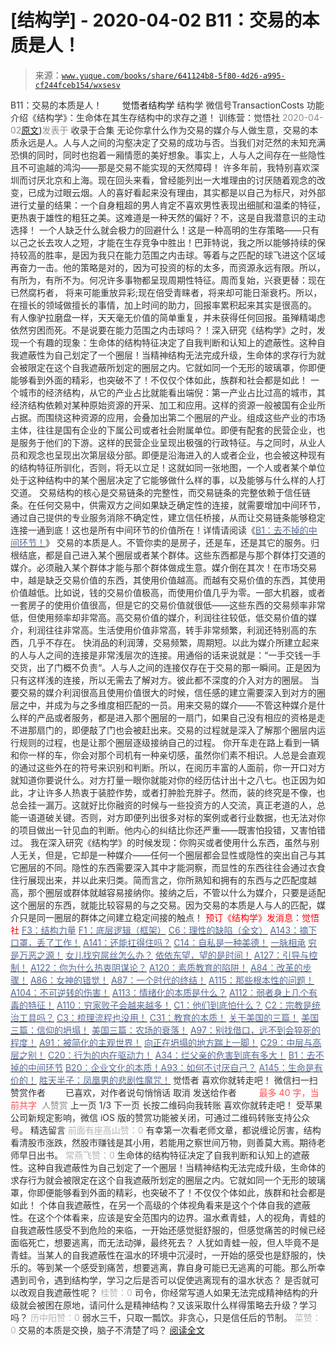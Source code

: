 # [结构学] - 2020-04-02 B11：交易的本质是人！

> 来源：[`www.yuque.com/books/share/641124b8-5f80-4d26-a995-cf244fceb154/wxsesv`](https://www.yuque.com/books/share/641124b8-5f80-4d26-a995-cf244fceb154/wxsesv)

<ne-p id="520f42f3293818f927861ebbd5b15da4_p_0" data-lake-id="520f42f3293818f927861ebbd5b15da4_p_0"><ne-text id="u55e875e8" style="color: rgb(51, 51, 51);">B11：交易的本质是人！</ne-text></ne-p> <ne-p id="3116a92a7c3c2762da10341d29c8a0f5" data-lake-id="3116a92a7c3c2762da10341d29c8a0f5"><ne-text id="u5a586905" ne-fontsize="12" style="color: rgb(255, 255, 255);">原创</ne-text><ne-text id="u1af4a8da" ne-fontsize="14">觉悟者</ne-text><ne-text id="ua14dc666" ne-fontsize="14">结构学</ne-text></ne-p> <ne-p id="856a57842a2ffd8063501f3b8da76c79" data-lake-id="856a57842a2ffd8063501f3b8da76c79"><ne-text id="u7ed6bb58" ne-fontsize="14" ne-bold="true" style="color: rgb(51, 51, 51);">结构学</ne-text></ne-p> <ne-p id="ef5cb9f5139a34dc601f756b83fa3564" data-lake-id="ef5cb9f5139a34dc601f756b83fa3564"><ne-text id="ud07aa5d3" ne-fontsize="14" style="color: rgb(51, 51, 51);">微信号</ne-text><ne-text id="u9b11b398" ne-fontsize="14" style="color: rgb(51, 51, 51);">TransactionCosts</ne-text></ne-p> <ne-p id="0913ad539005cd43cff3e254a74e831e" data-lake-id="0913ad539005cd43cff3e254a74e831e"><ne-text id="u028151a4" ne-fontsize="14" style="color: rgb(51, 51, 51);">功能介绍</ne-text><ne-text id="ufe147d33" ne-fontsize="14" style="color: rgb(51, 51, 51);">《结构学》：生命体在其生存结构中的求存之道！ 训练营：觉悟社</ne-text></ne-p> <ne-p id="8ebd169e822bedbb243ba5f0b8bfcabb" data-lake-id="8ebd169e822bedbb243ba5f0b8bfcabb"><ne-text id="ub1b94d1b" style="color: rgb(140, 140, 140);">2020-04-02</ne-text>[<ne-text id="u8b29e8ee" ne-fontsize="14">原文</ne-text>](https://mp.weixin.qq.com/s?__biz=MzIzMDYwOTM0Mg==&mid=2247484231&idx=1&sn=4bc362ae440fb0ee183c11710c32cab4&chksm=e8b19b96dfc61280416822e95803b0b9031dcad932f35faa6e5923f7339487898f061e55e900#rd))<ne-text id="ud0bb7718" ne-fontsize="14" style="color: rgb(140, 140, 140);">发表于</ne-text></ne-p> <ne-p id="3cdad6e2d83b8de6ed1ddeffa1342a5f" data-lake-id="3cdad6e2d83b8de6ed1ddeffa1342a5f"><ne-text id="u713df6c4" style="color: rgb(51, 51, 51);">收录于合集</ne-text></ne-p> <ne-p id="a33c54b00e09cee9281835cf4dc8279f" data-lake-id="a33c54b00e09cee9281835cf4dc8279f"><ne-text id="ud422e87f" style="color: rgb(51, 51, 51);">无论你拿什么作为交易的媒介与人做生意，交易的本质永远是人。人与人之间的沟壑决定了交易的成功与否。当我们对茫然的未知充满恐惧的同时，同时也抱着一厢情愿的美好想象。事实上，人与人之间存在一些隐性且不可逾越的鸿沟——那是交易不能实现的天然障碍！</ne-text></ne-p> <ne-p id="7f36271ed3251073290da3931f6a5bfa" data-lake-id="7f36271ed3251073290da3931f6a5bfa"><ne-text id="u0da4760a" style="color: rgb(51, 51, 51);">许多年前，我特别喜欢深圳而讨厌北京和上海。现在回头来看，曾经能列出一大堆理由的讨厌随着观念的改变，已成为过眼云烟。人的喜好看起来没有理由，其实都是以自己为标尺，对外部进行丈量的结果：一个自身粗超的男人肯定不喜欢男性表现出细腻和温柔的特征，更热衷于雄性的粗狂之美。这难道是一种天然的偏好？不，这是自我潜意识的主动选择！</ne-text></ne-p> <ne-p id="45ba3e36430be34d7afbd73ae2d21554" data-lake-id="45ba3e36430be34d7afbd73ae2d21554"><ne-text id="ud1ea994b" style="color: rgb(51, 51, 51);">一个人缺乏什么就会极力的回避什么！这是一种高明的生存策略——只有以己之长去攻人之短，才能在生存竞争中胜出！巴菲特说，我之所以能够持续的保持较高的胜率，是因为我只在能力范围之内击球。等着与之匹配的球飞进这个区域再奋力一击。他的策略是对的，因为可投资的标的太多，而资源永远有限。所以，有所为，有所不为。何况许多事物都呈现周期性特征。周而复始，兴衰更替：</ne-text><ne-text id="u729cd793" style="color: rgb(51, 53, 60);">现在已然腐朽者， 将来可能重放异彩;现在倍受青睐者，将来却可能日渐衰朽。</ne-text><ne-text id="u532359be" style="color: rgb(51, 51, 51);">所以，在擅长的领域做擅长的事情，加上时间的助力，回报率累积起来其实是很高的。</ne-text></ne-p> <ne-p id="7c5ad0e00766a1f7b356e6cd06878e84" data-lake-id="7c5ad0e00766a1f7b356e6cd06878e84"><ne-text id="u4618a1a6" style="color: rgb(51, 51, 51);">有人像驴拉磨盘一样，天天毫无价值的简单重复，并未获得任何回报。虽殚精竭虑依然穷困而死。不是说要在能力范围之内击球吗？！深入研究《结构学》之时，发现一个有趣的现象：生命体的结构特征决定了自我判断和认知上的遮蔽性。这种自我遮蔽性为自己划定了一个圈层！当精神结构无法完成升级，生命体的求存行为就会被限定在这个自我遮蔽所划定的圈层之内。它就如同一个无形的玻璃罩，你即便能够看到外面的精彩，也突破不了！不仅仅个体如此，族群和社会都是如此！</ne-text></ne-p> <ne-p id="ac9b60750e5c0b9da2eeee159c25af58" data-lake-id="ac9b60750e5c0b9da2eeee159c25af58"><ne-text id="u864f8194" style="color: rgb(51, 51, 51);">一个城市的经济结构，从它的产业占比就能看出端倪：第一产业占比过高的城市，其经济结构依赖对某种原始资源的开采、加工和应用。这样的资源一般被国有企业所占据。而围绕这种资源的应用，会叠加出第二个圈层的产业。组成这些产业的市场主体，往往是国有企业的下属公司或者社会附属单位。即便有配套的民营企业，也是服务于他们的下游。这样的民营企业呈现出极强的行政特征。与之同时，从业人员和观念也呈现出次第层级分部。即便是沿海进入的人或者企业，也会被这种现有的结构特征所驯化，否则，将无以立足！这就如同一张地图，一个人或者某个单位处于这种结构中的某个圈层决定了它能够做什么样的事，以及能够与什么样的人打交道。</ne-text></ne-p> <ne-p id="376a8a0c6322bbeebf9209f986ef2111" data-lake-id="376a8a0c6322bbeebf9209f986ef2111"><ne-text id="u1277514c" style="color: rgb(51, 51, 51);">交易结构的核心是交易链条的完整性，而交易链条的完整依赖于信任链条。在任何交易中，供需双方之间如果缺乏确定性的连接，就需要增加中间环节，通过自己提供的专业服务消除不确定性，建立信任桥接，从而让交易链条能够稳定连接一通到底！这也是所有中间环节的价值所在！详情请阅读《</ne-text>[<ne-text id="uc5185769" style="color: rgb(87, 107, 149);">B1：去不掉的中间环节！</ne-text>](http://mp.weixin.qq.com/s?__biz=MzIzMDYwOTM0Mg==&mid=2247483903&idx=1&sn=e8a21cb816d6a27d869f81463805a208&chksm=e8b1992edfc610380f54d91f9acc9844820c77ce8a5bcedb4f36372c406647f45fd2514a6a77&scene=21#wechat_redirect)<ne-text id="u68eb4804" style="color: rgb(51, 51, 51);">》</ne-text></ne-p> <ne-p id="591de6eadad7405e32901f63c8a70e27" data-lake-id="591de6eadad7405e32901f63c8a70e27"><ne-text id="u86333240" style="color: rgb(51, 51, 51);">交易的本质是人。不管你卖的是房子，还是车，还是其它的服务。归根结底，都是自己进入某个圈层或者某个群体。这些东西都是与那个群体打交道的媒介。必须融入某个群体才能与那个群体做成生意。媒介倒在其次！在市场交易中，越是缺乏交易价值的东西，其使用价值越高。而越有交易价值的东西，其使用价值越低。比如说，钱的交易价值极高，而使用价值几乎为零。一部大机器，或者一套房子的使用价值很高，但是它的交易价值就很低——这些东西的交易频率非常低，但使用频率却非常高。高交易价值的媒介，利润往往较低，低交易价值的媒介，利润往往非常高。生活使用价值非常高，转手非常频繁，利润还特别高的东西，几乎不存在。</ne-text></ne-p> <ne-p id="12864c4595dfd4a90a8073a7fa0f6310" data-lake-id="12864c4595dfd4a90a8073a7fa0f6310"><ne-text id="ufceb1543" style="color: rgb(51, 51, 51);">快消品的利润薄，交易频繁，周期短。以此为媒介所建立起来的人与人之间的连接是非常浅层次的连接。用通俗的话来说就是：“一手交钱一手交货，出了门概不负责“。人与人之间的连接仅存在于交易的那一瞬间。正是因为只有这样浅的连接，所以无需去了解对方。彼此都不深度的介入对方的圈层。</ne-text></ne-p> <ne-p id="396bf8ff3153184b1ba23debbc5ea070" data-lake-id="396bf8ff3153184b1ba23debbc5ea070"><ne-text id="ud11e51bc" style="color: rgb(51, 51, 51);">当要交易的媒介利润很高且使用价值很大的时候，信任感的建立需要深入到对方的圈层之中，并成为与之多维度相匹配的一员。用来交易的媒介——不管这种媒介是什么样的产品或者服务，都是进入那个圈层的一扇门，如果自己没有相应的资格是走不进那扇门的，即便敲了门也会被赶出来。交易的过程就是深入了解那个圈层内运行规则的过程，也是让那个圈层逐级接纳自己的过程。</ne-text></ne-p> <ne-p id="62c300c9d3a04be306955127d03f80b4" data-lake-id="62c300c9d3a04be306955127d03f80b4"><ne-text id="ue0e181f9" style="color: rgb(51, 51, 51);">你开车走在路上看到一辆和你一样的车，你会对那个司机有一种亲切感，虽然你们素不相识。人总是会直观的通过这些外在的符号来识别和判断。所以，在阅历丰富的人面前，你一开口对方就知道你要说什么。对方打量一眼你就能对你的经历估计出十之八七。也正因为如此，才让许多人热衷于装腔作势，或者打肿脸充胖子。然而，装的终究是不像，也总会挂一漏万。这就好比你融资的时候与一些投资方的人交流，真正老道的人，总能一语道破关键。否则，对方即便列出很多对标的案例或者行业数据，也无法对你的项目做出一针见血的判断。他内心的纠结比你还严重——既害怕投错，又害怕错过。</ne-text></ne-p> <ne-p id="56a775f77151d850f84ff9d07ac061b2" data-lake-id="56a775f77151d850f84ff9d07ac061b2"><ne-text id="u11aa2991" style="color: rgb(51, 51, 51);">我在深入研究《结构学》的时候发现：你购买或者使用什么东西，虽然与别人无关，但是，它却是一种媒介——任何一个圈层都会显性或隐性的突出自己与其它圈层的不同。隐性的东西需要深入其中才能洞察，而显性的东西往往会通过衣食住行展现出来，并以此来归类。简而言之，你所熟知和拥有的东西与之匹配度越高，那个圈层或群体就越容易接纳你。接纳之后，不管以什么为媒介，只要是适配这个圈层的东西，就能比较容易的与之交易。因为交易的本质是人与人的匹配，媒介只是同一圈层的群体之间建立稳定间接的触点！</ne-text></ne-p> <ne-p id="d30fd1d9b49f6d336fd69fb847a05244" data-lake-id="d30fd1d9b49f6d336fd69fb847a05244" ne-alignment="center"><ne-text id="u44ccb09f" style="color: rgb(255, 0, 0);">预订《结构学》发消息</ne-text><ne-text id="u5c695344" ne-bold="true" style="color: rgb(255, 0, 0);">：觉悟社</ne-text></ne-p>  <ne-p id="abbebd4700af48fda6b93d1e7c3e2c4d" data-lake-id="abbebd4700af48fda6b93d1e7c3e2c4d"><ne-card data-card-name="image" data-card-type="inline" id="hALFD" data-event-boundary="card" style="color: rgb(51, 51, 51);"><ne-p id="4a634b70e707b8835b37c784184f2612" data-lake-id="4a634b70e707b8835b37c784184f2612">[<ne-text id="u69069d62" style="color: rgb(87, 107, 149);">F3：结构力量</ne-text>](http://mp.weixin.qq.com/s?__biz=MzIzMDYwOTM0Mg==&mid=2247483942&idx=1&sn=53a6cd726a0ea5e93ef015690fa25d3b&chksm=e8b19af7dfc613e1f5509b8cebb677a6aa963a98b47438c54e89a8979374e794372cb1f0fe84&scene=21#wechat_redirect)</ne-p> <ne-p id="2499e53c11d77d19680e5f248f57388d" data-lake-id="2499e53c11d77d19680e5f248f57388d">[<ne-text id="ub64ec309" style="color: rgb(87, 107, 149);">F1：底层逻辑（框架）</ne-text>](http://mp.weixin.qq.com/s?__biz=MzAxNDk1NjI2Mw==&mid=2247485072&idx=1&sn=83d919c9e3bf71d25978a97c8d4c8aa6&chksm=9b8a2518acfdac0ea8a0f84382cc7c0a26d1ac3664d76c6365aee67ac4ebcac1bf280c060249&scene=21#wechat_redirect)</ne-p> <ne-p id="a35ebe84cafd298e9495e2abe573c9f5" data-lake-id="a35ebe84cafd298e9495e2abe573c9f5">[<ne-text id="u41e2df9a" style="color: rgb(87, 107, 149);">C6：理性的缺陷（全文）</ne-text>](http://mp.weixin.qq.com/s?__biz=MzAxNDk1NjI2Mw==&mid=2247485088&idx=1&sn=dc240d68dabbc3fbaa9897c63128e439&chksm=9b8a2528acfdac3e2ed7d1fff93035fb458ffdde98085ac6cfcd64bd53c9b8492733341b88ca&scene=21#wechat_redirect)</ne-p> <ne-p id="c4f1a5f8168d3ce803bf2bef861545d3" data-lake-id="c4f1a5f8168d3ce803bf2bef861545d3">[<ne-text id="ua6157917" style="color: rgb(87, 107, 149);">A143：摘下口罩，丢了工作！</ne-text>](http://mp.weixin.qq.com/s?__biz=MzAxNDk1NjI2Mw==&mid=2247485056&idx=1&sn=eff9f05bcad84a7ccd397ebaacde4055&chksm=9b8a2508acfdac1eb18a04ce52aef698f8e4da804261fd1f75930aa5e7c3fbe50806b0077542&scene=21#wechat_redirect)</ne-p> <ne-p id="6fd982e86b47e4035c43a5b481372c94" data-lake-id="6fd982e86b47e4035c43a5b481372c94">[<ne-text id="ud2edf52b" style="color: rgb(87, 107, 149);">A141：还能扛得住吗？</ne-text>](http://mp.weixin.qq.com/s?__biz=MzAxNDk1NjI2Mw==&mid=2247485046&idx=1&sn=d7a96fb55a2d572e99346b475818fe95&chksm=9b8a25feacfdace8ee0ac46509e45dc495a8d28b9f12f2acfe6d96d87cf87b8d8fb887b6e6fa&scene=21#wechat_redirect)</ne-p> <ne-p id="1556706475b39660b9274c8e093dfed1" data-lake-id="1556706475b39660b9274c8e093dfed1">[<ne-text id="u22a6bafd" style="color: rgb(87, 107, 149);">C14：自私是一种美德！</ne-text>](http://mp.weixin.qq.com/s?__biz=MzAxNDk1NjI2Mw==&mid=2247485051&idx=1&sn=61451e2e8b660eec79c1ec634ff1188c&chksm=9b8a25f3acfdace5790db4e909468d61e47477affe294f19c4e10cad79c869c3a3ecedc242b6&scene=21#wechat_redirect)</ne-p> <ne-p id="90c4af5e285d98c5d638f690bdfddd75" data-lake-id="90c4af5e285d98c5d638f690bdfddd75">[<ne-text id="u5415e1e5" style="color: rgb(87, 107, 149);">一脉相承</ne-text>](http://mp.weixin.qq.com/s?__biz=MzIzMDYwOTM0Mg==&mid=2247483817&idx=1&sn=148231160af839d229a08a0615554624&chksm=e8b19978dfc6106e2404be564219be3cda1fac1eff3cabbc478865ef43edd2fa3d7cefd7197a&scene=21#wechat_redirect)</ne-p> <ne-p id="161d5b4e41311d7deda30259b7869d41" data-lake-id="161d5b4e41311d7deda30259b7869d41">[<ne-text id="u696f668e" style="color: rgb(87, 107, 149);">穷是万恶之源！</ne-text>](http://mp.weixin.qq.com/s?__biz=MzAxNDk1NjI2Mw==&mid=2247483823&idx=1&sn=e54ebe9891b302dc0bf1815c76ccf8b7&chksm=9b8a2227acfdab31a05e273addd9159d4b8263d58d3c58bf214841c8189157519719c3427306&scene=21#wechat_redirect)</ne-p> <ne-p id="0a5e20c93ab450ebd67b35b181d0bea9" data-lake-id="0a5e20c93ab450ebd67b35b181d0bea9">[<ne-text id="u97e83b82" style="color: rgb(87, 107, 149);">女儿找穷屌丝怎么办？</ne-text>](http://mp.weixin.qq.com/s?__biz=MzAxNDk1NjI2Mw==&mid=2247484939&idx=1&sn=6a8b9a3df7e1197fde72a04e45ad3055&chksm=9b8a2583acfdac958a9514beb89993c74e6ee5ad63df4c4c6d420f8ac9cc3976dcfe5f66c734&scene=21#wechat_redirect)</ne-p> <ne-p id="ccadf4b675521b2680efab4ea6d3c42f" data-lake-id="ccadf4b675521b2680efab4ea6d3c42f">[<ne-text id="u9226b1ba" style="color: rgb(87, 107, 149);">依依东望，望的是时间！</ne-text>](http://mp.weixin.qq.com/s?__biz=MzIzMDYwOTM0Mg==&mid=2247483860&idx=1&sn=b5b01ae82ff764ce2806251e3f2a809f&chksm=e8b19905dfc61013607735eb7782299c9a4d7a39a8b15a7b46182ef20eda3ffe9f6ed6337e1f&scene=21#wechat_redirect)</ne-p> <ne-p id="d3ed21395c18f01fbb469c03090b1f10" data-lake-id="d3ed21395c18f01fbb469c03090b1f10">[<ne-text id="u95904ff3" style="color: rgb(87, 107, 149);">A127：引导与控制！</ne-text>](http://mp.weixin.qq.com/s?__biz=MzAxNDk1NjI2Mw==&mid=2247484979&idx=1&sn=f399f00523a8dd5cafe7c0636121333e&chksm=9b8a25bbacfdacad35d6b31ea6500e76fc161c3dd8e789aacdc1284bedcdcaf57570dd6f6261&scene=21#wechat_redirect)</ne-p> <ne-p id="79057373691ad9c5c6f1862ed06243c3" data-lake-id="79057373691ad9c5c6f1862ed06243c3">[<ne-text id="u65005944" style="color: rgb(87, 107, 149);">A122：你为什么热衷阴谋论？</ne-text>](http://mp.weixin.qq.com/s?__biz=MzAxNDk1NjI2Mw==&mid=2247484960&idx=1&sn=f04b2971f7e664f0ab903a6a9ffab5dd&chksm=9b8a25a8acfdacbecd85fb722d9e401e6b748a28498b75da9489af10d9cf69916bf473c72a7b&scene=21#wechat_redirect)</ne-p> <ne-p id="d81fcb389b5d6aff291521336251c549" data-lake-id="d81fcb389b5d6aff291521336251c549">[<ne-text id="u444a2858" style="color: rgb(87, 107, 149);">A120：素质教育的陷阱！</ne-text>](http://mp.weixin.qq.com/s?__biz=MzAxNDk1NjI2Mw==&mid=2247484948&idx=1&sn=6326c52223f8520cf16820e7ae2f12d1&chksm=9b8a259cacfdac8a3f821dea074d2df64dc08c9498aadb36f006f685bbf87dfc13daefd4bf6d&scene=21#wechat_redirect)</ne-p> <ne-p id="3d7d02c8756b9d1d80c2db773740ee54" data-lake-id="3d7d02c8756b9d1d80c2db773740ee54">[<ne-text id="ufa00ccac" style="color: rgb(87, 107, 149);">A84：改革的步骤！</ne-text>](http://mp.weixin.qq.com/s?__biz=MzIzMDYwOTM0Mg==&mid=2247484098&idx=1&sn=8a28fd5dce47b485ed38e4f3cfdb7d05&chksm=e8b19a13dfc61305fde13511d297aa1d6b59184825c7998f338e7d5f36742e3c06c717d78fe8&scene=21#wechat_redirect)</ne-p> <ne-p id="0e894863ccf30175200897b86de8095a" data-lake-id="0e894863ccf30175200897b86de8095a">[<ne-text id="ub87826e5" style="color: rgb(87, 107, 149);">A86：女神的错觉！</ne-text>](http://mp.weixin.qq.com/s?__biz=MzAxNDk1NjI2Mw==&mid=2247484733&idx=1&sn=fab22e8ab3f80b78dab3d4e2e2716bfb&chksm=9b8a26b5acfdafa374df83506e5086a573169362877918977c08490b4e9747c45c99d1266e7f&scene=21#wechat_redirect)</ne-p> <ne-p id="f630953f85466bbc70cfb87f6b591949" data-lake-id="f630953f85466bbc70cfb87f6b591949">[<ne-text id="ub53a740b" style="color: rgb(87, 107, 149);">A87：一个时代的终结！</ne-text>](http://mp.weixin.qq.com/s?__biz=MzIzMDYwOTM0Mg==&mid=2247484102&idx=1&sn=c0572fe89409ac0ef2d1468b8f81f130&chksm=e8b19a17dfc6130119eacf0492c237b5173f6f9c13265a36d7919e3132228f8c2d3306863c08&scene=21#wechat_redirect)</ne-p> <ne-p id="c785cfa40bbb5a0469b08cadcc175706" data-lake-id="c785cfa40bbb5a0469b08cadcc175706">[<ne-text id="u43155219" style="color: rgb(87, 107, 149);">A115：那些根本性的问题！</ne-text>](http://mp.weixin.qq.com/s?__biz=MzAxNDk1NjI2Mw==&mid=2247484914&idx=1&sn=967fee05bc4f865fe727690ef496bd08&chksm=9b8a267aacfdaf6c067abdfbeed512ad0ec7af5d0c3310f4461e50eaa47c005b5b30ea9758af&scene=21#wechat_redirect)</ne-p> <ne-p id="58eb0d8553d6a875178ad7f2dc9278da" data-lake-id="58eb0d8553d6a875178ad7f2dc9278da">[<ne-text id="u876a6add" style="color: rgb(87, 107, 149);">A104：不可逆转的伤害！</ne-text>](http://mp.weixin.qq.com/s?__biz=MzAxNDk1NjI2Mw==&mid=2247484910&idx=1&sn=80626aa3b4a4e223e5062a4d00806308&chksm=9b8a2666acfdaf70c0a3e1392357732bf9431c96bc1ec220eef91101a73d0c6eeff4f62d4e80&scene=21#wechat_redirect)</ne-p> <ne-p id="19fd543a79a3400b46538c2b8209183c" data-lake-id="19fd543a79a3400b46538c2b8209183c">[<ne-text id="ue2e6558f" style="color: rgb(87, 107, 149);">A113：情绪化的本质是什么？</ne-text>](http://mp.weixin.qq.com/s?__biz=MzAxNDk1NjI2Mw==&mid=2247484925&idx=1&sn=a3e5d2a4ffa1f0c4a1e915a7f6244527&chksm=9b8a2675acfdaf6365b4c9b6f0390ceae91e0dbf218efdd6be0dc600964d220b1ab45bb6c2ac&scene=21#wechat_redirect)</ne-p> <ne-p id="c7ccec1e8a2f79e714af6430a300d508" data-lake-id="c7ccec1e8a2f79e714af6430a300d508">[<ne-text id="u6fe492f1" style="color: rgb(87, 107, 149);">A112：弱者身上几个有毒的特征！</ne-text>](http://mp.weixin.qq.com/s?__biz=MzAxNDk1NjI2Mw==&mid=2247484903&idx=1&sn=609b7c81f10207eea8bcccbe35aa61b6&chksm=9b8a266facfdaf790a328ee9eca9d05f95ce939b69b2e4c1fcaacd63470bd79c44d03caeb00c&scene=21#wechat_redirect)</ne-p> <ne-p id="1785992d4d0bba36a34fade7db1d4524" data-lake-id="1785992d4d0bba36a34fade7db1d4524">[<ne-text id="u2f40ea8f" style="color: rgb(87, 107, 149);">A110：穷家败子会越来越多！</ne-text>](http://mp.weixin.qq.com/s?__biz=MzAxNDk1NjI2Mw==&mid=2247484897&idx=1&sn=84e1c8a85eb385c04f400095d47d55eb&chksm=9b8a2669acfdaf7f7a431a12c057023ae123aaa855b0f9d48a98c21eae27788632beb60765c9&scene=21#wechat_redirect)</ne-p> <ne-p id="dc7597f33234b5d0ce6630f70fb92c0a" data-lake-id="dc7597f33234b5d0ce6630f70fb92c0a">[<ne-text id="u304b54e3" style="color: rgb(87, 107, 149);">C1：他们到底怕什么？</ne-text>](http://mp.weixin.qq.com/s?__biz=MzAxNDk1NjI2Mw==&mid=2247483898&idx=1&sn=1b0a50386e9e89d2750dec717236f0aa&chksm=9b8a2272acfdab64235b35ee5e91b8cac6172144207251636e1345fc570aa1601f59eff7f442&scene=21#wechat_redirect)</ne-p> <ne-p id="0f4a9d5d4734790070ff59f0eb3d2a9d" data-lake-id="0f4a9d5d4734790070ff59f0eb3d2a9d">[<ne-text id="u2d3087de" style="color: rgb(87, 107, 149);">C2：宗教是统治工具吗？</ne-text>](http://mp.weixin.qq.com/s?__biz=MzAxNDk1NjI2Mw==&mid=2247483901&idx=1&sn=f5d9f8c7bd84370c79adae921351e813&chksm=9b8a2275acfdab63fde093d76ff82e01d0e2fd43ea675f77fd17fd51a15873d4d10499f5338d&scene=21#wechat_redirect)</ne-p> <ne-p id="5ed05650ed9b95771321fb75b7d6eea3" data-lake-id="5ed05650ed9b95771321fb75b7d6eea3">[<ne-text id="uc120d870" style="color: rgb(87, 107, 149);">C3：梳理流程也没用！</ne-text>](http://mp.weixin.qq.com/s?__biz=MzAxNDk1NjI2Mw==&mid=2247483989&idx=1&sn=ee70dacfd980f041379d91ae947ece44&chksm=9b8a21ddacfda8cb28bf62d6f53531e8a8ebce2de96396e50ec7e7e144fffe502ec6faee3415&scene=21#wechat_redirect)</ne-p> <ne-p id="5533f068cd9c87e9b0e28523d68cc647" data-lake-id="5533f068cd9c87e9b0e28523d68cc647">[<ne-text id="ud47f0da3" style="color: rgb(87, 107, 149);">C31：教育的本质！</ne-text>](http://mp.weixin.qq.com/s?__biz=MzAxNDk1NjI2Mw==&mid=2247484645&idx=1&sn=0c19e963af345ec0d157348555f45482&chksm=9b8a276dacfdae7bb43eb0602bf7d9fdc827d0675a7350f893c5b3b43986de58782355a2065d&scene=21#wechat_redirect)</ne-p> <ne-p id="949e1f38d40e05a7544f6210913a2fe7" data-lake-id="949e1f38d40e05a7544f6210913a2fe7">[<ne-text id="u830bfef4" style="color: rgb(87, 107, 149);">关于美国的三篇！</ne-text>](http://mp.weixin.qq.com/s?__biz=MzIzMDYwOTM0Mg==&mid=2247484082&idx=1&sn=7f0efdc740505aeff41af3593c2c07d2&chksm=e8b19a63dfc613757721204eef321ddcad7ddc01dfc2076db117c37c0b37d75438f2e405c830&scene=21#wechat_redirect)</ne-p> <ne-p id="a269052c565629da482f374e75ad2046" data-lake-id="a269052c565629da482f374e75ad2046">[<ne-text id="u8fba4241" style="color: rgb(87, 107, 149);">美国三篇：信仰的坍塌！</ne-text>](http://mp.weixin.qq.com/s?__biz=MzIzMDYwOTM0Mg==&mid=2247484086&idx=1&sn=84a690a2f2f277ffb97bd9ae9b8997b5&chksm=e8b19a67dfc61371cbaa58bdc4cf884dcb865ce62dc947cf1cf3e7653716339ff71d49c563bb&scene=21#wechat_redirect)</ne-p> <ne-p id="705d4b6033e1393b31e24102e3c6f3c7" data-lake-id="705d4b6033e1393b31e24102e3c6f3c7">[<ne-text id="uc3e89b8d" style="color: rgb(87, 107, 149);">美国三篇：农场的衰落！</ne-text>](http://mp.weixin.qq.com/s?__biz=MzAxNDk1NjI2Mw==&mid=2247484839&idx=1&sn=ab17e9c4ae5af883a17a9c0fcafe94dd&chksm=9b8a262facfdaf399eab6252e9034d5a64a95f1c2575ed6570615dc11980d7d14b684341c22d&scene=21#wechat_redirect)</ne-p> <ne-p id="5d0fb1f1c0f8d7365819b5f67f528b49" data-lake-id="5d0fb1f1c0f8d7365819b5f67f528b49">[<ne-text id="u7d5bfa3d" style="color: rgb(87, 107, 149);">A97：别找借口，远不到会猝死的程度！</ne-text>](http://mp.weixin.qq.com/s?__biz=MzAxNDk1NjI2Mw==&mid=2247484866&idx=1&sn=d93222730b1fd65cd31d270e54c91073&chksm=9b8a264aacfdaf5cf1d8eab64891b03e7b9966e887c9f512b7cb4a3f6cca04f1faa2c5da905d&scene=21#wechat_redirect)</ne-p> <ne-p id="2107a1226823bbc992c52b6fab0c955d" data-lake-id="2107a1226823bbc992c52b6fab0c955d">[<ne-text id="ubb4a7f7b" style="color: rgb(87, 107, 149);">A91：被简化的主观世界！</ne-text>](http://mp.weixin.qq.com/s?__biz=MzIzMDYwOTM0Mg==&mid=2247484106&idx=1&sn=89ac1e2a068a9114c08822ed3a6a9916&chksm=e8b19a1bdfc6130d67743acf04c384cd66fa3d13b83614a9b3d70edda3290e8af9765c31b7d7&scene=21#wechat_redirect)</ne-p> <ne-p id="48986ed5de5fa9ac275bf58d7a700530" data-lake-id="48986ed5de5fa9ac275bf58d7a700530">[<ne-text id="uff96be7e" style="color: rgb(87, 107, 149);">向正在坍塌的地方踹上一脚！</ne-text>](http://mp.weixin.qq.com/s?__biz=MzAxNDk1NjI2Mw==&mid=2247483789&idx=1&sn=5e44b7b524c3dc4bb7705f49ed0a44a3&chksm=9b8a2205acfdab139e4b1d44ef6702b09c9fbf79505340205d13fbdaa33207a997f54bee0e97&scene=21#wechat_redirect)</ne-p> <ne-p id="0a578562a9e6697033a657604dcda2cf" data-lake-id="0a578562a9e6697033a657604dcda2cf">[<ne-text id="u3880b2f4" style="color: rgb(87, 107, 149);">C29：中层与高层之别！</ne-text>](http://mp.weixin.qq.com/s?__biz=MzIzMDYwOTM0Mg==&mid=2247484061&idx=1&sn=6b5effaceec4ccea129b0b2c0ff9eb94&chksm=e8b19a4cdfc6135a82d4a79c2245a8efb5cea97135ffeef76afcdb0f1d23fc37408270b77ac3&scene=21#wechat_redirect)</ne-p> <ne-p id="cb82834dc7926605b59606569d115bd3" data-lake-id="cb82834dc7926605b59606569d115bd3">[<ne-text id="u8b9754ec" style="color: rgb(87, 107, 149);">C20：行为的内在驱动力！</ne-text>](http://mp.weixin.qq.com/s?__biz=MzIzMDYwOTM0Mg==&mid=2247484003&idx=1&sn=a62ddbccc64f9f19890c0dff9605b6f7&chksm=e8b19ab2dfc613a47b840d331bb9c43711798f5102681c0d1a06cb3996450c1d34bc8573b7e0&scene=21#wechat_redirect)</ne-p> <ne-p id="0e43370ed715bd471e6553e289e5c876" data-lake-id="0e43370ed715bd471e6553e289e5c876">[<ne-text id="ud13cd24b" style="color: rgb(87, 107, 149);">A34：烂父亲的危害到底有多大！</ne-text>](http://mp.weixin.qq.com/s?__biz=MzIzMDYwOTM0Mg==&mid=2247483986&idx=1&sn=984fbf5e696f7a3f34f25dcf93037cea&chksm=e8b19a83dfc61395d629a54503920505c42a73a62b9e72308ed4ea0d66c509ca66a1a3138ea5&scene=21#wechat_redirect)</ne-p> <ne-p id="b7518cc64099bf6e0bcadeff4ae7fe6f" data-lake-id="b7518cc64099bf6e0bcadeff4ae7fe6f">[<ne-text id="u3d809a99" style="color: rgb(87, 107, 149);">B1：去不掉的中间环节</ne-text>](http://mp.weixin.qq.com/s?__biz=MzIzMDYwOTM0Mg==&mid=2247483903&idx=1&sn=e8a21cb816d6a27d869f81463805a208&chksm=e8b1992edfc610380f54d91f9acc9844820c77ce8a5bcedb4f36372c406647f45fd2514a6a77&scene=21#wechat_redirect)</ne-p> <ne-p id="883cffd702230353979b4a0085324b2e" data-lake-id="883cffd702230353979b4a0085324b2e">[<ne-text id="ua07ed270" style="color: rgb(87, 107, 149);">B20：企业文化的本质！</ne-text>](http://mp.weixin.qq.com/s?__biz=MzIzMDYwOTM0Mg==&mid=2247484111&idx=1&sn=d6154ef03c3702d24ebbd49ec6d2544b&chksm=e8b19a1edfc61308357f4cc639a74339e18c1e7ea64e351a1d73fac03d82e0daa3d7cbd2b4f7&scene=21#wechat_redirect)[<ne-text id="uaecf923f" style="color: rgb(87, 107, 149);">A93：如何不讨厌自己？</ne-text>](http://mp.weixin.qq.com/s?__biz=MzAxNDk1NjI2Mw==&mid=2247484783&idx=1&sn=08bb06c4b322311a9d08a0d67077b6ac&chksm=9b8a26e7acfdaff1fb664e30d3365b7405692c4c7e53b41d078052fcbd87faf8de05c04346ce&scene=21#wechat_redirect)</ne-p> <ne-p id="4cdb47f21d85446e890c6d84225cedef" data-lake-id="4cdb47f21d85446e890c6d84225cedef">[<ne-text id="u128ad10a" style="color: rgb(87, 107, 149);">A145：生命是有价的！</ne-text>](http://mp.weixin.qq.com/s?__biz=MzIzMDYwOTM0Mg==&mid=2247484225&idx=1&sn=a811aaea8f276764fd52f3c23c629538&chksm=e8b19b90dfc61286a480096d1f6f2200f06f7f8f8d7cc07642caee3bdcd0f7d259e81c6e83b3&scene=21#wechat_redirect)</ne-p> <ne-p id="cc8bed24822c0cb8a6b96bca4e14a7ae" data-lake-id="cc8bed24822c0cb8a6b96bca4e14a7ae">[<ne-text id="u1b21d4c1" style="color: rgb(87, 107, 149);">胜天半子：凤凰男的悲剧性魔咒！</ne-text>](http://mp.weixin.qq.com/s?__biz=MzAxNDk1NjI2Mw==&mid=2247484459&idx=1&sn=3af333a7d8f81253f730e57ba86f6f11&chksm=9b8a27a3acfdaeb524c155bcc629f472e273558add2d9c91ca3295d08144bd6d7d26ed757e6c&scene=21#wechat_redirect)</ne-p> <ne-p id="88c4f95d99c55daa5e350a558102e27c" data-lake-id="88c4f95d99c55daa5e350a558102e27c"><ne-text id="u70e04d06" style="color: rgb(51, 51, 51);">觉悟者</ne-text></ne-p> <ne-p id="e8cf599f251f647b301579c5381aa5ff" data-lake-id="e8cf599f251f647b301579c5381aa5ff"><ne-text id="ua5fce1ef" style="color: rgb(51, 51, 51);">喜欢你就转走吧！</ne-text></ne-p> <ne-p id="fa8016a5a66f3c4b22175dd87c7d2989" data-lake-id="fa8016a5a66f3c4b22175dd87c7d2989"><ne-text id="u0ad30f24" ne-bold="true" style="color: rgb(51, 51, 51);">微信扫一扫赞赏作者</ne-text><ne-text id="u41e01bc6" ne-bold="true" style="color: rgb(255, 255, 255);">赞赏</ne-text></ne-p> <ne-p id="7d9d0d16f477ed3ad3cd91a7e2061421" data-lake-id="7d9d0d16f477ed3ad3cd91a7e2061421"><ne-text id="u936d43fb" style="color: rgb(51, 51, 51);">已喜欢，</ne-text><ne-text id="ufbd71e87">对作者说句悄悄话</ne-text></ne-p> <ne-p id="7502eeaef002ca02fdea095c654aef85" data-lake-id="7502eeaef002ca02fdea095c654aef85"><ne-text id="u9f9b6169" style="color: rgb(51, 51, 51);">取消</ne-text></ne-p> <ne-p id="837a2a233b0e74dbbd4e11de0e0a371c" data-lake-id="837a2a233b0e74dbbd4e11de0e0a371c"><ne-text id="uccc976b9" ne-fontsize="14" ne-bold="true" style="color: rgb(51, 51, 51);">发送给作者</ne-text></ne-p> <ne-p id="d4d6c7f0b21d736b560668c3301e13d0" data-lake-id="d4d6c7f0b21d736b560668c3301e13d0"><ne-text id="uc9ce30c0" ne-bold="true" style="color: rgb(255, 255, 255);">发送</ne-text></ne-p> <ne-p id="a8afbe4da3455161d2b637325f1b58d9" data-lake-id="a8afbe4da3455161d2b637325f1b58d9"><ne-text id="u0df05e3b" ne-fontsize="13" style="color: rgb(250, 81, 81);">最多 40 字，当前共字</ne-text></ne-p> <ne-p id="0556fbddf53275b9a79a8038c6e0f1e8" data-lake-id="0556fbddf53275b9a79a8038c6e0f1e8"><ne-text id="u5eb20452" style="color: rgb(136, 136, 136);"> 人赞赏</ne-text></ne-p> <ne-p id="cad4715981651fb2d4f18d0fdcb48def" data-lake-id="cad4715981651fb2d4f18d0fdcb48def"><ne-text id="u8b7a6516" style="color: rgb(51, 51, 51);">上一页</ne-text> <ne-text id="uac70e59b">1</ne-text><ne-text id="ufd845f2e" style="color: rgb(51, 51, 51);">/3 下一页</ne-text></ne-p> <ne-p id="e29cf7716dd91bddfeead7aba0c14a3b" data-lake-id="e29cf7716dd91bddfeead7aba0c14a3b"><ne-text id="u3a20e3da" style="color: rgb(51, 51, 51);">长按二维码向我转账</ne-text></ne-p> <ne-p id="3d2d8def91af4e82072095fa68a9d246" data-lake-id="3d2d8def91af4e82072095fa68a9d246"><ne-text id="u12220c2e" style="color: rgb(51, 51, 51);">喜欢你就转走吧！</ne-text></ne-p> <ne-p id="790894f3c1ff36d32d3e52decfce61be" data-lake-id="790894f3c1ff36d32d3e52decfce61be"><ne-text id="u7407f609" style="color: rgb(51, 51, 51);">受苹果公司新规定影响，微信 iOS 版的赞赏功能被关闭，可通过二维码转账支持公众号。</ne-text></ne-p> <ne-h3 id="g74UZ" data-lake-id="g74UZ"><ne-heading-ext><ne-heading-anchor></ne-heading-anchor><ne-heading-fold></ne-heading-fold></ne-heading-ext><ne-heading-content><ne-text id="u1c4c4981" ne-fontsize="16" style="color: rgb(51, 51, 51);">精选留言</ne-text></ne-heading-content></ne-h3>  <ne-p id="8e07b85e7ac8c17cf7850f37281491bf" data-lake-id="8e07b85e7ac8c17cf7850f37281491bf"><ne-card data-card-name="image" data-card-type="inline" id="py3fO" data-event-boundary="card" style="color: rgb(51, 51, 51);"><ne-p id="6100d423bbad08fbfbbff6dfc471c937" data-lake-id="6100d423bbad08fbfbbff6dfc471c937"><ne-text id="u132255df" style="color: rgb(179, 179, 179);">前面有座高山赞：0</ne-text></ne-p> <ne-p id="1b356bf477e701bcd58848b7d38cac4e" data-lake-id="1b356bf477e701bcd58848b7d38cac4e"><ne-text id="u3e47bac7" style="color: rgb(51, 51, 51);">有幸第一次看老师文章，都说缠论厉害，结构看清股市涨跌，然股市赚钱是其小用，若能用之察世间万物，则善莫大焉。期待老师早日出书。</ne-text></ne-p>  <ne-p id="264ddc64cebc759879a1f6deaffe50e8" data-lake-id="264ddc64cebc759879a1f6deaffe50e8"><ne-card data-card-name="image" data-card-type="inline" id="YxUpZ" data-event-boundary="card" style="color: rgb(51, 51, 51);"><ne-p id="a8cb72a0e5e9575f0c6fa684f2440257" data-lake-id="a8cb72a0e5e9575f0c6fa684f2440257"><ne-text id="u717915fd" style="color: rgb(179, 179, 179);">常燕飞赞：0</ne-text></ne-p> <ne-p id="7157fe555adf8d2abb525b5a511fa16d" data-lake-id="7157fe555adf8d2abb525b5a511fa16d"><ne-text id="u106033d5" style="color: rgb(51, 51, 51);">生命体的结构特征决定了自我判断和认知上的遮蔽性。这种自我遮蔽性为自己划定了一个圈层！当精神结构无法完成升级，生命体的求存行为就会被限定在这个自我遮蔽所划定的圈层之内。它就如同一个无形的玻璃罩，你即便能够看到外面的精彩，也突破不了！不仅仅个体如此，族群和社会都是如此！ 个体自我遮蔽性，在另一个高级的个体视角看来是这个个体自我的遮蔽性。在这个个体看来，应该是安全范围内的边界。温水煮青蛙，人的视角，青蛙的自我遮蔽性感受不到危险的来临，一开始还感觉挺舒服的，但感觉痛苦的时候已经面临死亡，想要逃离，而无法动弹，最终死去？ 人犹如青蛙一般，但人毕竟不是青蛙。当某人的自我遮蔽性在温水的环境中沉浸时，一开始的感受也是舒服的，快乐的。等到某一个感受到痛苦，想要逃离，靠自身可能已无逃离的可能。那么所幸遇到司令，遇到结构学，学习之后是否可以促使逃离现有的温水状态？ 是否就可以改观自我遮蔽性呢？</ne-text></ne-p>  <ne-p id="4472b9e1158038cfcefbac42841b95e2" data-lake-id="4472b9e1158038cfcefbac42841b95e2"><ne-card data-card-name="image" data-card-type="inline" id="EyMxl" data-event-boundary="card" style="color: rgb(51, 51, 51);"><ne-p id="6c583fc97532ac9d8b3868ac1938f142" data-lake-id="6c583fc97532ac9d8b3868ac1938f142"><ne-text id="uf6520db7" style="color: rgb(179, 179, 179);">桂赞：0</ne-text></ne-p> <ne-p id="35197802281c10f43f1f3d281c24399b" data-lake-id="35197802281c10f43f1f3d281c24399b"><ne-text id="uf7c8d2e3" style="color: rgb(51, 51, 51);">司令，你经常写道人如果无法完成精神结构的升级就会被困在原地，请问什么是精神结构？又该采取什么样得策略去升级？学习吗？</ne-text></ne-p>  <ne-p id="1eb2952a633c8db108c3cd6da1f6c84f" data-lake-id="1eb2952a633c8db108c3cd6da1f6c84f"><ne-card data-card-name="image" data-card-type="inline" id="iJZz8" data-event-boundary="card" style="color: rgb(51, 51, 51);"><ne-p id="f5abba4b00a03a66936f5606663d4b18" data-lake-id="f5abba4b00a03a66936f5606663d4b18"><ne-text id="ub9e51b71" style="color: rgb(179, 179, 179);">历中阳赞：0</ne-text></ne-p> <ne-p id="59d1ef1724331029723075ee1a6e6ed9" data-lake-id="59d1ef1724331029723075ee1a6e6ed9"><ne-text id="u01071096" style="color: rgb(51, 51, 51);">弱水三千，只取一瓢饮。非贪心，只是信任后的节制。</ne-text></ne-p>  <ne-p id="1ab9efa0861056f185e9de9d1eb71cfc" data-lake-id="1ab9efa0861056f185e9de9d1eb71cfc"><ne-card data-card-name="image" data-card-type="inline" id="dqpdn" data-event-boundary="card" style="color: rgb(51, 51, 51);"><ne-p id="ff6ed70ac624afbd4333fe5168e1c0a4" data-lake-id="ff6ed70ac624afbd4333fe5168e1c0a4"><ne-text id="u0d6814d7" style="color: rgb(179, 179, 179);">菜赞：0</ne-text></ne-p> <ne-p id="5840384b4958940e9710e6c72cfb1253" data-lake-id="5840384b4958940e9710e6c72cfb1253"><ne-text id="u12aeead4" style="color: rgb(51, 51, 51);">交易的本质是交换，脑子不清楚了吗？</ne-text></ne-p> <ne-p id="c3d247f930f4e362190f3af1926bf1a1" data-lake-id="c3d247f930f4e362190f3af1926bf1a1">[<ne-text id="u913f43e9">阅读全文</ne-text>](https://t.zsxq.com/zN3Ju7Y)</ne-p></ne-card></ne-p></ne-card></ne-p></ne-card></ne-p></ne-card></ne-p></ne-card></ne-p></ne-card></ne-p>